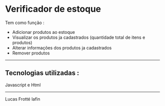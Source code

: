 <h1> Verificador de estoque </h1>

Tem como função :
- Adicionar produtos ao estoque
- Visualizar os produtos ja cadastrados (quantidade total de itens e produtos)
- Alterar informações dos produtos ja cadastrados
- Remover produtos

<hr />
<h2> Tecnologias utilizadas : </h2>
Javascript e Html

<hr />

Lucas Frotté lafin
